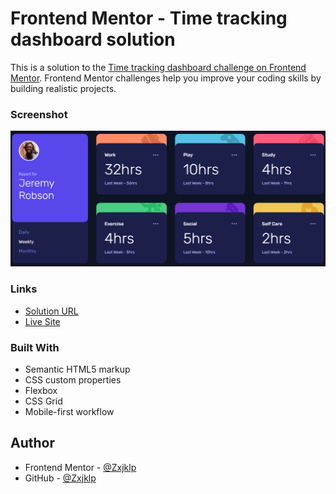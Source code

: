 # Frontend Mentor - Time tracking dashboard solution

This is a solution to the [Time tracking dashboard challenge on Frontend Mentor](https://www.frontendmentor.io/challenges/time-tracking-dashboard-UIQ7167Jw). Frontend Mentor challenges help you improve your coding skills by building realistic projects.

### Screenshot

![](./screenshot.png)

### Links

- [Solution URL](https://www.frontendmentor.io/solutions/time-tracking-dashboard-solution-using-css-grid-4jOyGarTs5)
- [Live Site](https://zxjklp.github.io/time-tracking-dashboard-main/)

### Built With

- Semantic HTML5 markup
- CSS custom properties
- Flexbox
- CSS Grid
- Mobile-first workflow

## Author

- Frontend Mentor - [@Zxjklp](https://www.frontendmentor.io/profile/Zxjklp)
- GitHub - [@Zxjklp](https://github.com/Zxjklp)
